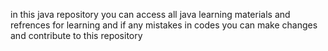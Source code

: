 in this java repository you can access all java learning materials and refrences for learning 
and if any mistakes in codes you can make changes and contribute to this repository

